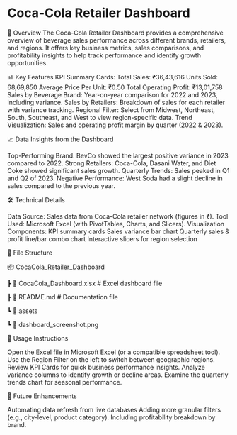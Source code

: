 #                     Coca-Cola Retailer Dashboard
📌 Overview
The Coca-Cola Retailer Dashboard provides a comprehensive overview of beverage sales performance across different brands, retailers, and regions. It offers key business metrics, sales comparisons, and profitability insights to help track performance and identify growth opportunities.

📊 Key Features
KPI Summary Cards:
Total Sales: ₹36,43,616
Units Sold: 68,69,850
Average Price Per Unit: ₹0.50
Total Operating Profit: ₹13,01,758
Sales by Beverage Brand: Year-on-year comparison for 2022 and 2023, including variance.
Sales by Retailers: Breakdown of sales for each retailer with variance tracking.
Regional Filter: Select from Midwest, Northeast, South, Southeast, and West to view region-specific data.
Trend Visualization: Sales and operating profit margin by quarter (2022 & 2023).

📈 Data Insights from the Dashboard

Top-Performing Brand: BevCo showed the largest positive variance in 2023 compared to 2022.
Strong Retailers: Coca-Cola, Dasani Water, and Diet Coke showed significant sales growth.
Quarterly Trends: Sales peaked in Q1 and Q2 of 2023.
Negative Performance: West Soda had a slight decline in sales compared to the previous year.

🛠 Technical Details

Data Source: Sales data from Coca-Cola retailer network (figures in ₹).
Tool Used: Microsoft Excel (with PivotTables, Charts, and Slicers).
Visualization Components:
KPI summary cards
Sales variance bar chart
Quarterly sales & profit line/bar combo chart
Interactive slicers for region selection

📂 File Structure

📦 CocaCola_Retailer_Dashboard

 ┣ 📜 CocaCola_Dashboard.xlsx    # Excel dashboard file
 
 ┣ 📜 README.md                  # Documentation file
 
 ┗ 📂 assets
 
 ┗ 📜 dashboard_screenshot.png

🚀 Usage Instructions

Open the Excel file in Microsoft Excel (or a compatible spreadsheet tool).
Use the Region Filter on the left to switch between geographic regions.
Review KPI Cards for quick business performance insights.
Analyze variance columns to identify growth or decline areas.
Examine the quarterly trends chart for seasonal performance.

📌 Future Enhancements

Automating data refresh from live databases
Adding more granular filters (e.g., city-level, product category).
Including profitability breakdown by brand.
